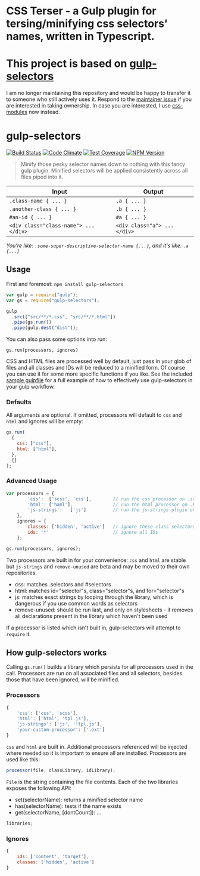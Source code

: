 # CSS Terser - a Gulp plugin for tersing/minifying css selectors' names, written in Typescript.

# This project is based on [gulp-selectors](https://github.com/cazzer/gulp-selectors/)

I am no longer maintaining this repository and would be happy to transfer it to someone who still actively uses it. Respond to the [maintainer issue](https://github.com/cazzer/gulp-selectors/issues/26) if you are interested in taking ownership. In case you are interested, I use [css-modules](https://github.com/css-modules/css-modules) now instead.

# gulp-selectors

[![Build Status][travis-image]][travis-url] [![Code Climate][cc-image]][cc-url] [![Test Coverage][coverage-image]][coverage-url] [![NPM Version][npm-image]][npm-url]

> Minify those pesky selector names down to nothing with this fancy gulp plugin. Minified selectors will be applied consistently across all files piped into it.

| Input                                 | Output                       |
| ------------------------------------- | ---------------------------- |
| `.class-name { ... }`                 | `.a { ... }`                 |
| `.another-class { ... }`              | `.b { ... }`                 |
| `#an-id { ... }`                      | `#a { ... }`                 |
| `<div class="class-name"> ... </div>` | `<div class="a"> ... </div>` |

_You're like: `.some-super-descriptive-selector-name {...}`, and it's like: `.a {...}`_

## Usage

First and foremost:
`npm install gulp-selectors`

```js
var gulp = require("gulp");
var gs = require("gulp-selectors");

gulp
  .src(["src/**/*.css", "src/**/*.html"])
  .pipe(gs.run())
  .pipe(gulp.dest("dist"));
```

You can also pass some options into run:

`gs.run(processors, ignores)`

CSS and HTML files are processed well by default, just pass in your glob of files and all classes and IDs will be reduced to a minified form. Of course you can use it for some more specific functions if you like. See the included [sample gulpfile](https://github.com/calebthebrewer/gulp-selectors/blob/master/test/example/gulpfile.js) for a full example of how to effectively use gulp-selectors in your gulp workflow.

### Defaults

All arguments are optional. If omitted, processors will default to `css` and `html` and ignores
will be empty:

```js
gs.run(
  {
    css: ["css"],
    html: ["html"],
  },
  {}
);
```

### Advanced Usage

```js
var processors = {
        'css':  ['scss', 'css'],        // run the css processor on .scss and .css files
        'html': ['haml'],               // run the html processor on .haml files
        'js-strings':   ['js']          // run the js-strings plugin on js files
    },
    ignores = {
        classes: ['hidden', 'active']   // ignore these class selectors,
        ids: '*'                        // ignore all IDs
    };

gs.run(processors, ignores);
```

Two processors are built in for your convenience: `css` and `html` are stable but `js-strings` and `remove-unused` are beta and may be moved to their own repositories.

- css: matches .selectors and #selectors
- html: matches id="selector"s, class="selector"s, and for="selector"s
- js: matches exact strings by looping through the library, which is dangerous if you use common words as selectors
- remove-unused: should be run last, and only on stylesheets - it removes all declarations present in the library which haven't been used

If a processor is listed which isn't built in, gulp-selectors will attempt to `require` it.

## How gulp-selectors works

Calling `gs.run()` builds a library which persists for all processors used in the call. Processors are run on all associated files and all selectors, besides those that have been ignored, will be minified.

### Processors

```js
{
    'css': ['css', 'scss'],
    'html': ['html', 'tpl.js'],
    'js-strings': ['js', '!tpl.js'],
    'your-custom-processor': ['.ext']
}
```

`css` and `html` are built in. Additional processors referenced will be injected where needed so it is important to ensure all are installed. Processors are used like this:

```js
processor(file, classLibrary, idLibrary);
```

`File` is the string containing the file contents. Each of the two libraries exposes the following API:

- set(selectorName): returns a minified selector name
- has(selectorName): tests if the name exists
- get(selectorName, [dontCount]): ...

```js
libraries;
```

### Ignores

```js
{
    ids: ['content', 'target'],
    classes: ['hidden', 'active']
}
```

[travis-url]: https://travis-ci.org/calebthebrewer/gulp-selectors
[travis-image]: https://travis-ci.org/calebthebrewer/gulp-selectors.svg?branch=master
[cc-image]: https://codeclimate.com/github/calebthebrewer/gulp-selectors/badges/gpa.svg
[cc-url]: https://codeclimate.com/github/calebthebrewer/gulp-selectors
[coverage-image]: https://codeclimate.com/github/calebthebrewer/gulp-selectors/badges/coverage.svg
[coverage-url]: https://codeclimate.com/github/calebthebrewer/gulp-selectors
[npm-image]: https://badge.fury.io/js/gulp-selectors.svg
[npm-url]: http://badge.fury.io/js/gulp-selectors
